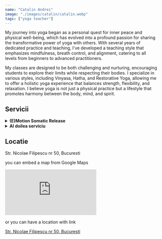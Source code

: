 ```yaml
---
name: "Catalin Andrei"
image: "./images/catalin/catalin.webp"
tags: ["yoga teacher"]
---
```


My journey into yoga began as a personal quest for inner peace and physical well-being, which has evolved into a profound passion for sharing the transformative power of yoga with others. With several years of dedicated practice and teaching, I've developed a teaching style that emphasizes mindfulness, breath control, and alignment, catering to all levels from beginners to advanced practitioners.

My classes are designed to be both challenging and nurturing, encouraging students to explore their limits while respecting their bodies. I specialize in various styles, including Vinyasa, Hatha, and Restorative Yoga, allowing me to offer a holistic yoga experience that balances strength, flexibility, and relaxation. I believe yoga is not just a physical practice but a lifestyle that promotes harmony between the body, mind, and spirit.

## Servicii

<details>
<summary class="text-2xl text-secondary-teal p-1"><b>(E)Motion Somatic Release</b></summary>

_Acesta este un text italic._

- Bullet
- Points
</details>

<details>
<summary class="text-2xl text-secondary-teal p-1"><b>Al doilea serviciu</b></summary>

_Markdown is valid, but add empty lines to separate from the HTML tags._

- Bullet
- Points

</details>

## Locatie

Str. Nicolae Filipescu nr 50, Bucuresti

you can embed a map from Google Maps

<iframe src="https://www.google.com/maps/embed?pb=!1m18!1m12!1m3!1d2848.6314881955336!2d26.099441712967597!3d44.440720901019695!2m3!1f0!2f0!3f0!3m2!1i1024!2i768!4f13.1!3m3!1m2!1s0x40b1ff2156b50ff7%3A0x584f2f89f9662b4c!2sAnanda%20Massage%20Therapy!5e0!3m2!1sro!2sro!4v1712166558781!5m2!1sro!2sro" class="w-full h-96" style="border:0;" allowfullscreen="" loading="lazy" referrerpolicy="no-referrer-when-downgrade"></iframe>

or you can have a location with link

[Str. Nicolae Filipescu nr 50, Bucuresti](https://maps.app.goo.gl/UmgrqiQg2yh8RG54A)
